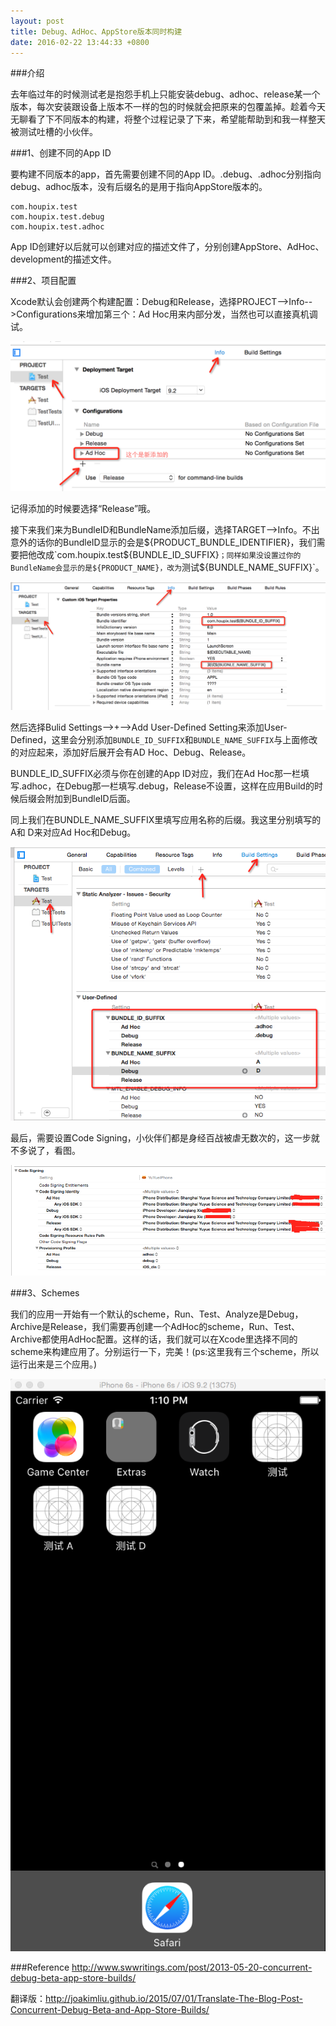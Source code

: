 ```yaml
---
layout:	post
title: Debug、AdHoc、AppStore版本同时构建
date: 2016-02-22 13:44:33 +0800
---
```


###介绍

去年临过年的时候测试老是抱怨手机上只能安装debug、adhoc、release某一个版本，每次安装跟设备上版本不一样的包的时候就会把原来的包覆盖掉。趁着今天无聊看了下不同版本的构建，将整个过程记录了下来，希望能帮助到和我一样整天被测试吐槽的小伙伴。


###1、创建不同的App ID

要构建不同版本的app，首先需要创建不同的App ID。.debug、.adhoc分别指向debug、adhoc版本，没有后缀名的是用于指向AppStore版本的。

	com.houpix.test   
	com.houpix.test.debug  
	com.houpix.test.adhoc 	
	
App ID创建好以后就可以创建对应的描述文件了，分别创建AppStore、AdHoc、development的描述文件。


###2、项目配置

Xcode默认会创建两个构建配置：Debug和Release，选择PROJECT-->Info-->Configurations来增加第三个：Ad Hoc用来内部分发，当然也可以直接真机调试。

![photo](/Resource/2016-02-22/1.png)

记得添加的时候要选择“Release”哦。


接下来我们来为BundleID和BundleName添加后缀，选择TARGET-->Info。不出意外的话你的BundleID显示的会是${PRODUCT_BUNDLE_IDENTIFIER}，我们需要把他改成`com.houpix.test${BUNDLE_ID_SUFFIX}`；同样如果没设置过你的BundleName会显示的是${PRODUCT_NAME}，改为`测试${BUNDLE_NAME_SUFFIX}`。

![photo](/Resource/2016-02-22/2.png)


然后选择Bulid Settings-->+-->Add User-Defined Setting来添加User-Defined，这里会分别添加`BUNDLE_ID_SUFFIX`和`BUNDLE_NAME_SUFFIX`与上面修改的对应起来，添加好后展开会有AD Hoc、Debug、Release。

BUNDLE_ID_SUFFIX必须与你在创建的App ID对应，我们在Ad Hoc那一栏填写.adhoc，在Debug那一栏填写.debug，Release不设置，这样在应用Build的时候后缀会附加到BundleID后面。

同上我们在BUNDLE_NAME_SUFFIX里填写应用名称的后缀。我这里分别填写的 A和 D来对应Ad Hoc和Debug。

![photo](/Resource/2016-02-22/3.png)

最后，需要设置Code Signing，小伙伴们都是身经百战被虐无数次的，这一步就不多说了，看图。

![photo](/Resource/2016-02-22/4.png)


###3、Schemes

我们的应用一开始有一个默认的scheme，Run、Test、Analyze是Debug，Archive是Release，我们需要再创建一个AdHoc的scheme，Run、Test、Archive都使用AdHoc配置。这样的话，我们就可以在Xcode里选择不同的scheme来构建应用了。分别运行一下，完美！(ps:这里我有三个scheme，所以运行出来是三个应用。)

![photo](/Resource/2016-02-22/5.png)




###Reference
<http://www.swwritings.com/post/2013-05-20-concurrent-debug-beta-app-store-builds/>

翻译版：<http://joakimliu.github.io/2015/07/01/Translate-The-Blog-Post-Concurrent-Debug-Beta-and-App-Store-Builds/>

